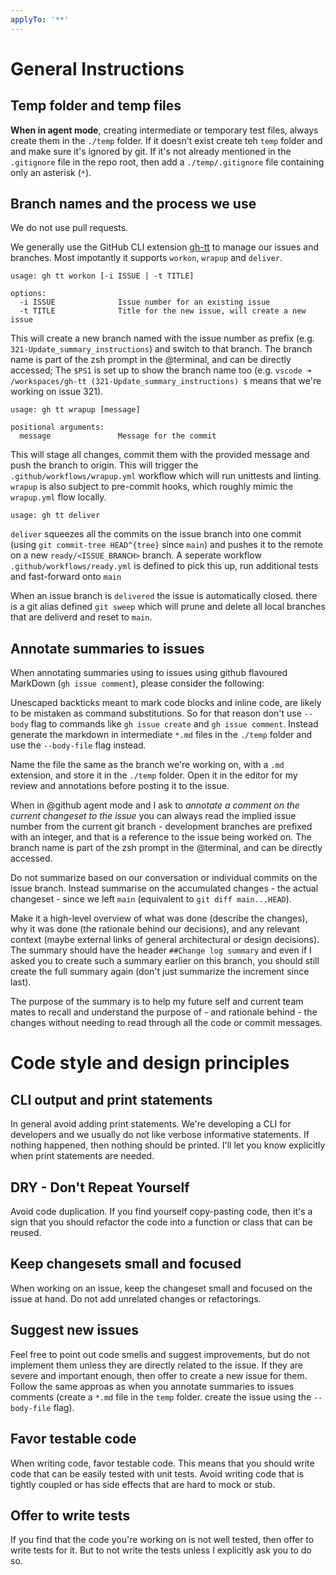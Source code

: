 ```yaml
---
applyTo: '**'
---
```


# General Instructions

## Temp folder and temp files
**When in agent mode**, creating intermediate or temporary test files, always create them in the `./temp` folder. If it doesn't exist create teh `temp` folder and and make sure it's ignored by git. If it's not already mentioned in the `.gitignore` file in the repo root, then add a `./temp/.gitignore` file containing only an asterisk (`*`).


## Branch names and the process we use
We do not use pull requests.

We generally use the GitHub CLI extension [gh-tt](https://github.com/thetechcollective/gh-tt) to manage our issues and branches. Most impotantly it supports `workon`, `wrapup` and `deliver`. 

```
usage: gh tt workon [-i ISSUE | -t TITLE]

options:
  -i ISSUE              Issue number for an existing issue
  -t TITLE              Title for the new issue, will create a new issue
```

This will create a new branch named with the issue number as prefix (e.g. `321-Update_summary_instructions`) and switch to that branch. The branch name is part of the zsh prompt in the @terminal, and can be directly accessed; The `$PS1` is set up to show the branch name too (e.g. `vscode ➜ /workspaces/gh-tt (321-Update_summary_instructions) $` means that we're working on issue 321).

```
usage: gh tt wrapup [message]

positional arguments:
  message               Message for the commit 
```

This will stage all changes, commit them with the provided message and push the branch to origin. This will trigger the `.github/workflows/wrapup.yml` workflow which will run unittests and linting. `wrapup` is also subject to pre-commit hooks, which roughly mimic the `wrapup.yml` flow locally.

```
usage: gh tt deliver
```

`deliver` squeezes all the commits on the issue branch into one commit (using `git commit-tree HEAD^{tree}` since `main`) and pushes it to the remote on a new `ready/<ISSUE_BRANCH>` branch. A seperate workflow `.github/workflows/ready.yml` is defined to pick this up, run additional tests and fast-forward onto `main`

When an issue branch is `delivered` the issue is automatically closed. there is a git alias defined `git sweep` which will prune and delete all local branches that are deliverd and reset to `main`.


## Annotate summaries to issues

When annotating summaries using to issues using github flavoured MarkDown (`gh issue comment`), please consider the following:

Unescaped backticks meant to mark code blocks and inline code, are likely to be mistaken as command substitutions. So for that reason don't use `--body` flag to commands like `gh issue create` and  `gh issue comment`. Instead generate the markdown in intermediate `*.md` files in the `./temp` folder and use the `--body-file` flag instead. 

Name the file the same as the branch we're working on, with a `.md` extension, and store it in the `./temp` folder. Open it in the editor for my review and annotations before posting it to the issue.


When in @github agent mode and I ask to _annotate a comment on the current changeset to the issue_ you can always read the implied issue number from the current git branch - development branches are prefixed with an integer, and that is a reference to the issue being worked on. The branch name is part of the zsh prompt in the @terminal, and can be directly accessed. 

Do not summarize based on our conversation or individual commits on the issue branch. Instead summarise on the accumulated changes - the actual changeset - since we left `main` (equivalent to `git diff main...HEAD`).

Make it a high-level overview of what was done (describe the changes), why it was done (the rationale behind our decisions), and any relevant context (maybe external links of general architectural or design decisions). The summary should have the header `##Change log summary` and even if I asked you to create such a summary earlier on this branch, you should still create the full summary again (don't just summarize the increment since last).

The purpose of the summary is to help my future self and current team mates to recall and understand the purpose of - and rationale behind - the changes without needing to read through all the code or commit messages.

# Code style and design principles

## CLI output and print statements
In general avoid adding print statements. We're developing a CLI for developers and we usually do not like verbose informative statements. If nothing happened, then nothing should be printed. I'll let you know explicitly when print statements are needed.

## DRY - Don't Repeat Yourself
Avoid code duplication. If you find yourself copy-pasting code, then it's a sign that you should refactor the code into a function or class that can be reused.

## Keep changesets small and focused
When working on an issue,  keep the changeset small and focused on the issue at hand. Do not add unrelated changes or refactorings. 

## Suggest new issues
Feel free to point out code smells and suggest improvements, but do not implement them unless they are directly related to the issue. If they are severe and important enough, then offer to create a new issue for them. Follow the same approas as when you annotate summaries to issues comments (create a `*.md` file in the `temp` folder. create the issue using the `--body-file` flag).

## Favor testable code
When writing code, favor testable code. This means that you should write code that can be easily tested with unit tests. Avoid writing code that is tightly coupled or has side effects that are hard to mock or stub.

## Offer to write tests
If you find that the code you're working on is not well tested, then offer to write tests for it. But to not write the tests unless I explicitly ask you to do so.


